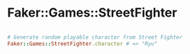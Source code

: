 # Faker::Games::StreetFighter

```ruby

# Generate random playable character from Street Fighter 
Faker::Games::StreetFighter.character # => "Ryu"
